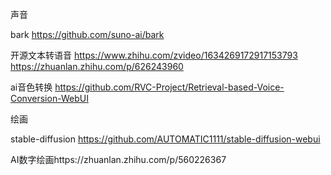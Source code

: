 声音


bark https://github.com/suno-ai/bark

开源文本转语音
https://www.zhihu.com/zvideo/1634269172917153793
https://zhuanlan.zhihu.com/p/626243960

ai音色转换 https://github.com/RVC-Project/Retrieval-based-Voice-Conversion-WebUI


绘画

stable-diffusion https://github.com/AUTOMATIC1111/stable-diffusion-webui

AI数字绘画https://zhuanlan.zhihu.com/p/560226367
